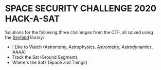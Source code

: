 # SPACE SECURITY CHALLENGE 2020 HACK-A-SAT 

Solutions for the following three challenges from the CTF, all solved using the [Skyfield](https://rhodesmill.org/skyfield/) library:
- I Like to Watch (Astronomy, Astrophysics, Astrometry, Astrodynamics, AAAA)
- Track the Sat (Ground Segment)
- Where's the Sat? (Space and Things)
